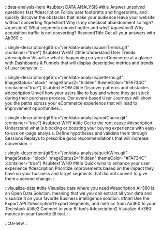 ::data-analysis-hero
#subtext
DATA ANALYSIS
#title
Answer unsolved questions fast
#description
Follow user footprints and fingerprints, and quickly discover the obstacles that make your audience leave your website without converting 
#question1
Why is my checkout abandonment so high?
#question2
What segments convert better and why?
#question3
Why acquisition traffic is not converting?
#secondTitle
Get all your answers with Air360
::

::single-description{gifSrc="/en/data-analysis/userTrends.gif" :container="true"}
#subtext
WHAT
#title
Understand User Trends 
#description
Visualize what is happening on your eCommerce at a glance with Dashboards & Funnels that will display descriptive metrics and trends of user behavior.
::

::single-description{gifSrc="/en/data-analysis/petterns.gif" imageStatus="block" imageStatus2="hidden" themeColor="#FA734C" :container="true"}
#subtext
HOW
#title
Discover patterns and obstacles
#description
Unveil how your users like to buy and where they get stuck during their purchase process. Our event-based User Journeys will show you the paths across your eCommerce experience that will lead to improvement opportunities.
::

::single-description{gifSrc="/en/data-analysis/rootCause.gif" :container="true"}
#subtext
WHY
#title
Get to the root cause
#description
Understand what is blocking or boosting your buying experience with easy-to-use on-page analysis. Define hypotheses and validate them through Sessions Replays to prescribe good recommendations that will increase conversion.
::

::single-description{gifSrc="/en/data-analysis/quickWins.gif" imageStatus="block" imageStatus2="hidden" themeColor="#FA734C" :container="true"}
#subtext
WHO
#title
Quick wins to enhance your user experience
#description
Prioritize improvements based on the impact they have on your business and target segments that did not convert to give them a second change.
::

::visualize-data
#title
Visualize data where you need
#description
Air360 is an Open Data Solution, meaning that we you can extract all your data and visualize it on your favorite Business intelligence solution.
#title1
Use the Export API
#description1
Export Segments, and metrics from Air360 to your Techstack
#title2
Connect to your BI tools
#description2
Visualize Air360 metrics in your favorite BI tool.
::

::cta-new
::